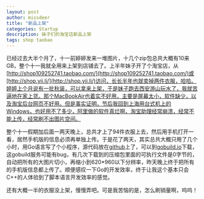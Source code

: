 ```yaml
---
layout: post
author: missdeer
title: "新品上架"
categories: Startup
description: 妹子们的淘宝店新品上架
tags: shop taobao
---
```

已经过去大半个月了，十一前婷婷发来一堆图片，十几个zip包总共大概有10来GB，整个十一我就全用来上架到店铺去了。上半年妹子开了个淘宝店，从[http://shop109252741.taobao.com/](http://shop109252741.taobao.com/)或[http://shop.yii.li/](http://shop.yii.li/)访问，长长半年也就卖掉两件衣服，哈哈。婷婷上个月说有一批秋装，可以拿来上架，于是妹子跑去西安游山玩水了，我就苦逼地在家上货。那个MacBookAir也着实不好用，主要是屏幕太小，软件缺少，以及淘宝后台网页不好用。但是事实证明，节后我回到上海用台式机上的Windows，也好用不了多少，阿里做的软件真烂啊，淘宝助理经常崩溃，经常不能上传，经常刷不出图片空间。

整个十一假期加后面一两天晚上，总共才上了94件衣服上去，然后用手机打开一看，居然手机版的信息必须再单独上传。于是花了两天，其实总共大概只用了几个小时，用Go语言写了个小程序，源代码放在[github](https://github.com/missdeer/TaobaoMobileImageResizer)上了，可以到[gobuild.io](http://gobuild.io/github.com/missdeer/TaobaoMobileImageResizer)下载，这gobuild服务可能有bug，有几次下载到的压缩包里面的可执行文件是0字节的，自动把所有的大图片切小，再缩小到620*960以下分辨率，昨天晚上终于把所有的手机版信息都上传了。顺便感叹一下Go的开发效率，终于让我这个基本只会C++的人体验到了脚本语言开发效率的感觉。

还有大概一半的衣服没上架，慢慢弄吧。可是我苦恼的是，怎么刷销量啊，呜呜！
